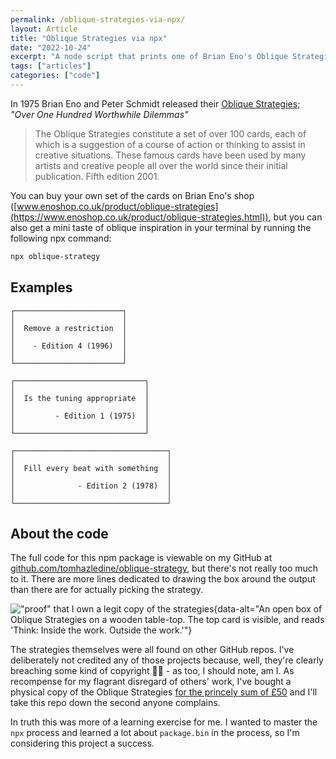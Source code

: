 ```yaml
---
permalink: /oblique-strategies-via-npx/
layout: Article
title: "Oblique Strategies via npx"
date: "2022-10-24"
excerpt: "A node script that prints one of Brian Eno's Oblique Strategies into your terminal"
tags: ["articles"]
categories: ["code"]
---
```


In 1975 Brian Eno and Peter Schmidt released their [Oblique Strategies](https://www.enoshop.co.uk/product/oblique-strategies.html); _"Over One Hundred Worthwhile Dilemmas"_

> The Oblique Strategies constitute a set of over 100 cards, each of which is a suggestion of a course of action or thinking to assist in creative situations. These famous cards have been used by many artists and creative people all over the world since their initial publication. Fifth edition 2001.

You can buy your own set of the cards on Brian Eno's shop ([www.enoshop.co.uk/product/oblique-strategies](https://www.enoshop.co.uk/product/oblique-strategies.html)), but you can also get a mini taste of oblique inspiration in your terminal by running the following npx command:

```bash
npx oblique-strategy
```

## Examples

```
┌────────────────────────┐
│                        │
│  Remove a restriction  │
│                        │
│    - Edition 4 (1996)  │
│                        │
└────────────────────────┘
```

```
┌─────────────────────────────┐
│                             │
│  Is the tuning appropriate  │
│                             │
│         - Edition 1 (1975)  │
│                             │
└─────────────────────────────┘
```

```
┌──────────────────────────────────┐
│                                  │
│  Fill every beat with something  │
│                                  │
│              - Edition 2 (1978)  │
│                                  │
└──────────────────────────────────┘
```

## About the code

The full code for this npm package is viewable on my GitHub at [github.com/tomhazledine/oblique-strategy](https://github.com/tomhazledine/oblique-strategy), but there's not really too much to it. There are more lines dedicated to drawing the box around the output than there are for actually picking the strategy.

!["proof" that I own a legit copy of the strategies](/images/articles/oblique-strategies-box-960.jpg){data-alt="An open box of Oblique Strategies on a wooden table-top. The top card is visible, and reads 'Think: Inside the work. Outside the work.'"}

The strategies themselves were all found on other GitHub repos. I've deliberately not credited any of those projects because, well, they're clearly breaching some kind of copyright 🤷‍♂️ - as too, I should note, am I. As recompense for my flagrant disregard of others' work, I've bought a physical copy of the Oblique Strategies [for the princely sum of £50](https://www.enoshop.co.uk/product/oblique-strategies.html) and I'll take this repo down the second anyone complains.

In truth this was more of a learning exercise for me. I wanted to master the `npx` process and learned a lot about `package.bin` in the process, so I'm considering this project a success.
